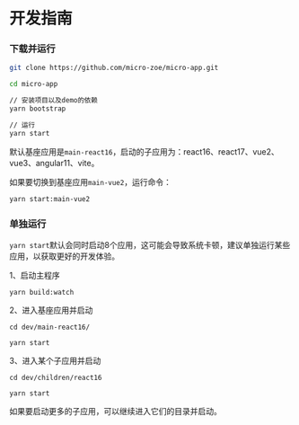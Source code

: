# 开发指南

### 下载并运行
```bash
git clone https://github.com/micro-zoe/micro-app.git

cd micro-app

// 安装项目以及demo的依赖
yarn bootstrap 

// 运行
yarn start
```

默认基座应用是`main-react16`，启动的子应用为：react16、react17、vue2、vue3、angular11、vite。

如果要切换到基座应用`main-vue2`，运行命令：

```bash
yarn start:main-vue2
```

### 单独运行
`yarn start`默认会同时启动8个应用，这可能会导致系统卡顿，建议单独运行某些应用，以获取更好的开发体验。

1、启动主程序
```
yarn build:watch
```

2、进入基座应用并启动
```
cd dev/main-react16/

yarn start
```

3、进入某个子应用并启动
```
cd dev/children/react16

yarn start
```

如果要启动更多的子应用，可以继续进入它们的目录并启动。
